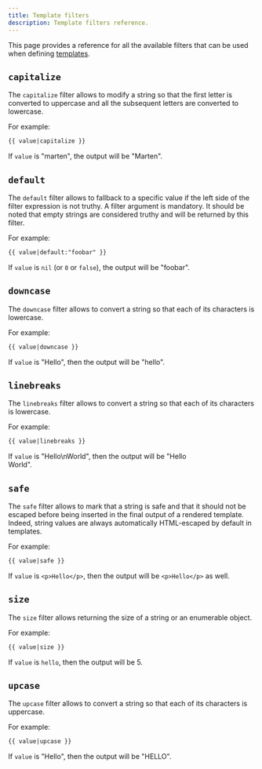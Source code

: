 ```yaml
---
title: Template filters
description: Template filters reference.
---
```


This page provides a reference for all the available filters that can be used when defining [templates](../introduction).

## `capitalize`

The `capitalize` filter allows to modify a string so that the first letter is converted to uppercase and all the subsequent letters are converted to lowercase.

For example:

```html
{{ value|capitalize }}
```

If `value` is "marten", the output will be "Marten".

## `default`

The `default` filter allows to fallback to a specific value if the left side of the filter expression is not truthy. A filter argument is mandatory. It should be noted that empty strings are considered truthy and will be returned by this filter.

For example:

```html
{{ value|default:"foobar" }}
```

If `value` is `nil` (or `0` or `false`), the output will be "foobar".

## `downcase`

The `downcase` filter allows to convert a string so that each of its characters is lowercase.

For example:

```html
{{ value|downcase }}
```

If `value` is "Hello", then the output will be "hello".

## `linebreaks`

The `linebreaks` filter allows to convert a string so that each of its characters is lowercase.

For example:

```html
{{ value|linebreaks }}
```

If `value` is "Hello\nWorld", then the output will be "Hello<br />World".

## `safe`

The `safe` filter allows to mark that a string is safe and that it should not be escaped before being inserted in the final output of a rendered template. Indeed, string values are always automatically HTML-escaped by default in templates.

For example:

```html
{{ value|safe }}
```

If `value` is `<p>Hello</p>`, then the output will be `<p>Hello</p>` as well.

## `size`

The `size` filter allows returning the size of a string or an enumerable object.

For example:

```html
{{ value|size }}
```

If `value` is `hello`, then the output will be 5.

## `upcase`

The `upcase` filter allows to convert a string so that each of its characters is uppercase.

For example:

```html
{{ value|upcase }}
```

If `value` is "Hello", then the output will be "HELLO".
